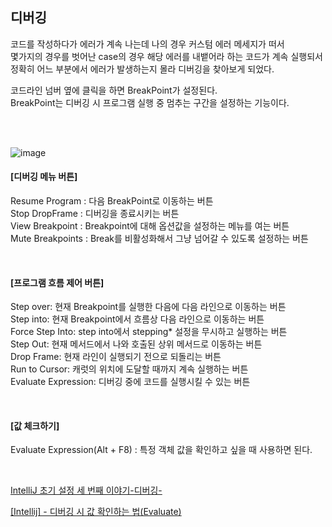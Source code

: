 ## 디버깅

코드를 작성하다가 에러가 계속 나는데 나의 경우 커스텀 에러 메세지가 떠서              
몇가지의 경우를 벗어난 case의 경우 해당 에러를 내뱉어라 하는 코드가 계속 실행되서              
정확히 어느 부분에서 에러가 발생하는지 몰라 디버깅을 찾아보게 되었다.             

코드라인 넘버 옆에 클릭을 하면 BreakPoint가 설정된다.             
BreakPoint는 디버깅 시 프로그램 실행 중 멈추는 구간을 설정하는 기능이다.             

<br>
<br>

![image](https://user-images.githubusercontent.com/74857364/186433562-84511f36-a667-44f1-9aba-337288237aa6.png)

#### [디버깅 메뉴 버튼]             
Resume Program : 다음 BreakPoint로 이동하는 버튼             
Stop DropFrame : 디버깅을 종료시키는 버튼             
View Breakpoint : Breakpoint에 대해 옵션값을 설정하는 메뉴를 여는 버튼             
Mute Breakpoints : Break를 비활성화해서 그냥 넘어갈 수 있도록 설정하는 버튼             

<br>

#### [프로그램 흐름 제어 버튼]             
Step over: 현재 Breakpoint를 실행한 다음에 다음 라인으로 이동하는 버튼                          
Step into: 현재 Breakpoint에서 흐름상 다음 라인으로 이동하는 버튼             
Force Step Into: step into에서 stepping* 설정을 무시하고 실행하는 버튼                                                                 
Step Out: 현재 메서드에서 나와 호출된 상위 메서드로 이동하는 버튼                                                    
Drop Frame: 현재 라인이 실행되기 전으로 되돌리는 버튼                                       
Run to Cursor: 캐럿의 위치에 도달할 때까지 계속 실행하는 버튼                          
Evaluate Expression: 디버깅 중에 코드를 실행시킬 수 있는 버튼             

<br>

#### [값 체크하기]             
Evaluate Expression(Alt + F8) : 특정 객체 값을 확인하고 싶을 때 사용하면 된다.                   

<br>

[IntelliJ 초기 설정 세 번째 이야기-디버깅-](https://blog.naver.com/PostView.nhn?blogId=tangunsoft&logNo=222153922257)

[[Intellij] - 디버깅 시 값 확인하는 법(Evaluate)](https://lifetutorial.tistory.com/50)